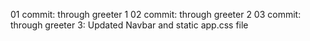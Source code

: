 01 commit: through greeter 1
02 commit: through greeter 2
03 commit: through greeter 3: Updated Navbar and static app.css file

